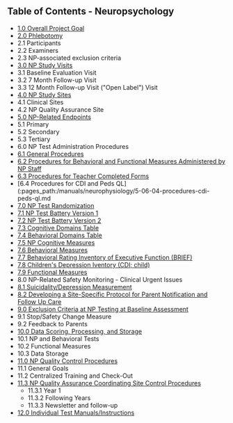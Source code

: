 ## Table of Contents - Neuropsychology

* [1.0 Overall Project Goal](:pages_path:/manuals/neurophysiology/5-01-overall-project-goal.md)
* [2.0 Phlebotomy](:pages_path:/manuals/neurophysiology/5-02-overview-of-np-study-design.md)
 * 2.1 Participants
 * 2.2 Examiners
 * 2.3 NP-associated exclusion criteria
* [3.0 NP Study Visits](:pages_path:/manuals/neurophysiology/5-03-np-study-visits.md)
 * 3.1 Baseline Evaluation Visit
 * 3.2 7 Month Follow-up Visit
 * 3.3 12 Month Follow-up Visit ("Open Label") Visit
* [4.0 NP Study Sites](:pages_path:/manuals/neurophysiology/5-04-np-study-sites.md)
 * 4.1 Clinical Sites
 * 4.2 NP Quality Assurance Site
* [5.0 NP-Related Endpoints](:pages_path:/manuals/neurophysiology/5-05-np-related-endpoints.md)
 * 5.1 Primary
 * 5.2 Secondary
 * 5.3 Tertiary
* 6.0 NP Test Administration Procedures
 * [6.1 General Procedures](:pages_path:/manuals/neurophysiology/5-06-01-general-procedures.md)
 * [6.2 Procedures for Behavioral and Functional Measures Administered by NP Staff](:pages_path:/manuals/neurophysiology/5-06-02-procedures-behavioral-functional-measures.md)
 * [6.3 Procedures for Teacher Completed Forms](:pages_path:/manuals/neurophysiology/5-06-03-procedures-teacher-completion-forms.md)
 * [6.4 Procedures for CDI and Peds QL](:pages_path:/manuals/neurophysiology/5-06-04-procedures-cdi-peds-ql.md
* [7.0 NP Test Randomization](:pages_path:/manuals/neurophysiology/5-07-00-np-test-randomization.md)
 * [7.1 NP Test Battery Version 1](:pages_path:/manuals/neurophysiology/5-07-01-np-test-battery-v1.md)
 * [7.2 NP Test Battery Version 2](:pages_path:/manuals/neurophysiology/5-07-02-np-test-battery-v2.md)
 * [7.3 Cognitive Domains Table](:pages_path:/manuals/neurophysiology/5-07-03-cognitive-domains-table.md)
 * [7.4 Behavioral Domains Table](:pages_path:/manuals/neurophysiology/5-07-04-behavioral-domains-table.md)
 * [7.5 NP Cognitive Measures](:pages_path:/manuals/neurophysiology/5-07-05-np-cognitive-measures.md)
 * [7.6 Behavioral Measures](:pages_path:/manuals/neurophysiology/5-07-06-behavioral-measures.md)
 * [7.7 Behavioral Rating Inventory of Executive Function (BRIEF)](:pages_path:/manuals/neurophysiology/5-07-07-brief.md)
 * [7.8 Children's Depression Iventory (CDI; child)](:pages_path:/manuals/neurophysiology/5-07-08-childrens-depression-inventory.md)
 * [7.9 Functional Measures](:pages_path:/manuals/neurophysiology/5-07-09-functional-measures.md)
* 8.0 NP-Related Safety Monitoring - Clinical Urgent Issues
 * [8.1 Suicidality/Depression Measurement](:pages_path:/manuals/neurophysiology/5-08-01-suicidal-depression-measurement.md)
 * [8.2 Developing a Site-Specific Protocol for Parent Notification and Follow Up Care](:pages_path:/manuals/neurophysiology/5-08-02-site-specific-protocol-notification-fu-care.md)
* [9.0 Exclusion Criteria at NP Testing at Baseline Assessment](:pages_path:/manuals/neurophysiology/5-09-00-exclusion-criteria-np-bl-testing.md)
 * 9.1 Stop/Safety Change Measure
 * 9.2 Feedback to Parents
* [10.0 Data Scoring, Processing, and Storage](:pages_path:/manuals/neurophysiology/5-10-00-data-scoring-processing.md)
 * 10.1 NP and Behavioral Tests
 * 10.2 Functional Measures
 * 10.3 Data Storage
* [11.0 NP Quality Control Procedures](:pages_path:/manuals/neurophysiology/5-11-00-np-qc-procedures.md)
 * 11.1 General Goals
 * 11.2 Centralized Training and Check-Out
 * [11.3 NP Quality Assurance Coordinating Site Control Procedures](:pages_path:/manuals/neurophysiology/5-11-03-np-qa-control-procedures.md)
    * 11.3.1 Year 1
    * 11.3.2 Following Years
    * 11.3.3 Newsletter and follow-up
* [12.0 Individual Test Manuals/Instructions](:pages_path:/manuals/neurophysiology/5-12-00-individual-test-instructions.md)